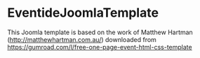 # EventideJoomlaTemplate
This Joomla template is based on the work of Matthew Hartman (http://matthewhartman.com.au/) downloaded from https://gumroad.com/l/free-one-page-event-html-css-template
